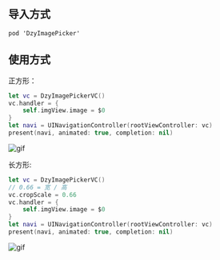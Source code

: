 ## 导入方式

```
pod 'DzyImagePicker'
```

## 使用方式

正方形：  

```swift
let vc = DzyImagePickerVC()
vc.handler = {
    self.imgView.image = $0
}
let navi = UINavigationController(rootViewController: vc)
present(navi, animated: true, completion: nil)
```

![gif](https://github.com/dzyding/ImagePicker/blob/master/demo1.gif)  


长方形:  

```swift
let vc = DzyImagePickerVC()
// 0.66 = 宽 / 高
vc.cropScale = 0.66
vc.handler = {
    self.imgView.image = $0
}
let navi = UINavigationController(rootViewController: vc)
present(navi, animated: true, completion: nil)
```

![gif](https://github.com/dzyding/ImagePicker/blob/master/demo2.gif)